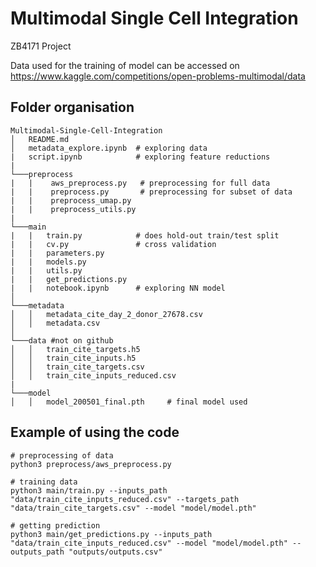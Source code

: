 # Multimodal Single Cell Integration
 ZB4171 Project

Data used for the training of model can be accessed on https://www.kaggle.com/competitions/open-problems-multimodal/data

## Folder organisation
```
Multimodal-Single-Cell-Integration
│   README.md
│   metadata_explore.ipynb  # exploring data
|   script.ipynb            # exploring feature reductions
|
└───preprocess
|   |    aws_preprocess.py   # preprocessing for full data
|   |    preprocess.py       # preprocessing for subset of data
|   |    preprocess_umap.py      
|   |    preprocess_utils.py     
|  
└───main  
|   |   train.py            # does hold-out train/test split
|   |   cv.py               # cross validation
|   |   parameters.py
|   |   models.py
|   |   utils.py
|   |   get_predictions.py 
|   |   notebook.ipynb      # exploring NN model
│
└───metadata
│   │   metadata_cite_day_2_donor_27678.csv
│   │   metadata.csv
│
└───data #not on github
│   │   train_cite_targets.h5
│   │   train_cite_inputs.h5
│   │   train_cite_targets.csv
│   │   train_cite_inputs_reduced.csv
|
└───model
│   │   model_200501_final.pth     # final model used
```

## Example of using the code
```
# preprocessing of data
python3 preprocess/aws_preprocess.py

# training data
python3 main/train.py --inputs_path "data/train_cite_inputs_reduced.csv" --targets_path "data/train_cite_targets.csv" --model "model/model.pth"

# getting prediction
python3 main/get_predictions.py --inputs_path "data/train_cite_inputs_reduced.csv" --model "model/model.pth" --outputs_path "outputs/outputs.csv" 
```
